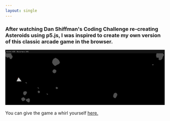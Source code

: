 ```yaml
---
layout: single
---
```

### After watching Dan Shiffman's Coding Challenge re-creating Asteroids using p5.js, I was inspired to create my own version of this classic arcade game in the browser.

![Asteroids screenshot](../_posts/asteroids-1440x500.png)

You can give the game a whirl yourself [here.](/p5-asteroids/)
